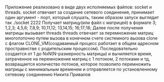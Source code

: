 Приложение реализовано в виде двух исполняемых файлов: socket и threads.
socket отвечает за создание сетевого соединения, принимает один аргумент - порт, который слушать, таким образом запуск выглядит так
./socket 2222
Получает матрицу(или файл с матрицей) в формате 
3;
1,2,3;
4,5,6;
7,8,9;
10,11,12;
13,14,15;
16;17;18;
Далее после получения матрицы вызывает threads
threads отвечает за перемножение матриц многопоточно путем вызова в конечном счете системного вызова clone с флагом CLONE_VM(создаваемый процесс работает в общем адресном простравнстве с родительским процессом). Последовательно создается от 1 до NxN(N-размерность матрицы) и вычиляется время, затраченное на перемножение матриц с 1 потоком, 2 потоками и тд, возвращается количество потоков, которое позволило перемножить матрицы с минимальным временем и отправляется по установленному сетевому соединению
Hикитa Пpивaлoв
